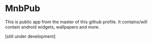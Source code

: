 # MnbPub
This is public app from the master of this github profile. It contains/will contain android widgets, wallpapers and more.

[still under development]
